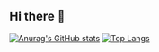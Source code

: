 ## Hi there 👋

[![Anurag's GitHub stats](https://github-readme-stats.vercel.app/api?username=jingyu-ruan&show_icons=true&theme=transparent)](https://github.com/anuraghazra/github-readme-stats)
[![Top Langs](https://github-readme-stats.vercel.app/api/top-langs/?username=jingyu-ruan&layout=compact&theme=radical)](https://github.com/anuraghazra/github-readme-stats)
